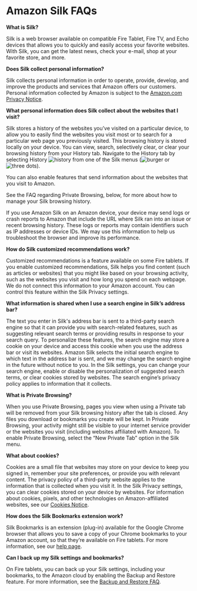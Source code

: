 Amazon Silk FAQs
================

**What is Silk?**

Silk is a web browser available on compatible Fire Tablet, Fire TV, and Echo devices that allows you to quickly and easily access your favorite websites. With Silk, you can get the latest news, check your e-mail, shop at your favorite store, and more.

**Does Silk collect personal information?**

Silk collects personal information in order to operate, provide, develop, and improve the products and services that Amazon offers our customers. Personal information collected by Amazon is subject to the [Amazon.com Privacy Notice](https://www.amazon.com/privacy).

**What personal information does Silk collect about the websites that I visit?**

Silk stores a history of the websites you’ve visited on a particular device, to allow you to easily find the websites you visit most or to search for a particular web page you previously visited. This browsing history is stored locally on your device. You can view, search, selectively clear, or clear your browsing history from your History tab. Navigate to the History tab by selecting History ![history](https://m.media-amazon.com/images/G/01/support_images/GUID-D466ADFD-9C06-4851-A2A3-825D5ED1565E_en-US.jpg) from one of the Silk menus (![burger](https://m.media-amazon.com/images/G/01/support_images/GUID-512A76B7-C038-4242-B51E-6EECED8FFA3D_en-US.png) or ![three dots](https://m.media-amazon.com/images/G/01/support_images/GUID-C964D580-E8A4-4E5C-8B35-6DA195BFB292_en-US.png)).

You can also enable features that send information about the websites that you visit to Amazon.

See the FAQ regarding Private Browsing, below, for more about how to manage your Silk browsing history.

If you use Amazon Silk on an Amazon device, your device may send logs or crash reports to Amazon that include the URL where Silk ran into an issue or recent browsing history. These logs or reports may contain identifiers such as IP addresses or device IDs. We may use this information to help us troubleshoot the browser and improve its performance.  
  
**How do Silk customized recommendations work?**

Customized recommendations is a feature available on some Fire tablets. If you enable customized recommendations, Silk helps you find content (such as articles or websites) that you might like based on your browsing activity, such as the websites you visit and how long you spend on each webpage. We do not connect this information to your Amazon account. You can control this feature within the Silk Privacy settings.

**What information is shared when I use a search engine in Silk’s address bar?**

The text you enter in Silk's address bar is sent to a third-party search engine so that it can provide you with search-related features, such as suggesting relevant search terms or providing results in response to your search query. To personalize these features, the search engine may store a cookie on your device and access this cookie when you use the address bar or visit its websites. Amazon Silk selects the initial search engine to which text in the address bar is sent, and we may change the search engine in the future without notice to you. In the Silk settings, you can change your search engine, enable or disable the personalization of suggested search terms, or clear cookies stored by websites. The search engine’s privacy policy applies to information that it collects.

**What is Private Browsing?**

When you use Private Browsing, pages you view when using a Private tab will be removed from your Silk browsing history after the tab is closed. Any files you download or bookmarks you create will be kept. In Private Browsing, your activity might still be visible to your internet service provider or the websites you visit (including websites affiliated with Amazon). To enable Private Browsing, select the “New Private Tab” option in the Silk menu.

**What about cookies?**

Cookies are a small file that websites may store on your device to keep you signed in, remember your site preferences, or provide you with relevant content. The privacy policy of a third-party website applies to the information that is collected when you visit it. In the Silk Privacy settings, you can clear cookies stored on your device by websites. For information about cookies, pixels, and other technologies on Amazon-affiliated websites, see our [Cookies Notice](https://www.amazon.com/gp/help/customer/display.html?nodeId=GVASXV5UZ64R4Y25).

**How does the Silk Bookmarks extension work?**

Silk Bookmarks is an extension (plug-in) available for the Google Chrome browser that allows you to save a copy of your Chrome bookmarks to your Amazon account, so that they’re available on Fire tablets. For more information, see our [help page](https://www.amazon.com/gp/help/customer/display.html?nodeId=201829650).

**Can I back up my Silk settings and bookmarks?**

On Fire tablets, you can back up your Silk settings, including your bookmarks, to the Amazon cloud by enabling the Backup and Restore feature. For more information, see the [Backup and Restore FAQ](https://www.amazon.com/gp/help/customer/display.html?nodeId=201604180).